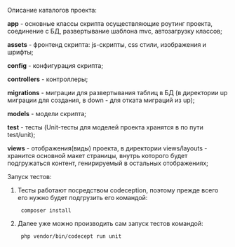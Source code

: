 Описание каталогов проекта:

**app** - основные классы скрипта осуществляющие роутинг проекта, соединение с БД, развертывание
шаблона mvc, автозагрузку классов;

**assets** - фронтенд скрипта: js-скрипты, css стили, изображения и шрифты;

**config** - конфигурация скрипта;

**controllers** - контроллеры;

**migrations** - миграции для развертывания таблиц в БД (в директории up миграции для создания, в down - для отката 
миграций из up);

**models** - модели скрипта;

**test** - тесты (Unit-тесты для моделей проекта хранятся в по пути test/unit);

**views** - отображения(виды) проекта, в директории views/layouts - хранится основной макет страницы, 
внутрь которого будет подгружаться контент, генирируемый в остальных отображениях;
 

Запуск тестов:
1) Тесты работают посредством codeception, поэтому прежде всего его нужно будет подгрузить его командой:

        composer install
        
2) Далее уже можно производить сам запуск тестов командой:

        php vendor/bin/codecept run unit
